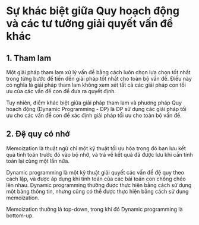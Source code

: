 # Sự khác biệt giữa Quy hoạch động và các tư tưởng giải quyết vấn đề khác
## 1. Tham lam
Một giải pháp tham lam xử lý vấn đề bằng cách luôn chọn lựa chọn tốt nhất trong từng bước để tiến đến giải pháp tốt nhất cho toàn bộ vấn đề. Điều này có nghĩa là giải pháp tham lam không xem xét tất cả các giải pháp con tối ưu của các vấn đề con để đưa ra quyết định.

Tuy nhiên, điểm khác biệt giữa giải pháp tham lam và phương pháp Quy hoạch động (Dynamic Programming - DP) là DP sử dụng các giải pháp tối ưu cho các vấn đề con để xác định giải pháp tối ưu cho toàn bộ vấn đề.

## 2. Đệ quy có nhớ
Memoization là thuật ngữ chỉ một kỹ thuật tối ưu hóa trong đó bạn lưu kết quả tính toán trước đó vào bộ nhớ, và trả về kết quả đã được lưu khi cần tính toán lại cùng một lần nữa.

Dynamic programming là một kỹ thuật giải quyết các vấn đề đệ quy theo cách lặp, và được áp dụng khi tính toán của các bài toán con chồng chéo lên nhau.
Dynamic programming thường được thực hiện bằng cách sử dụng một bảng thông tin, nhưng cũng có thể được thực hiện bằng cách sử dụng memoization. 

Memoization thường là top-down, trong khi đó Dynamic programming là bottom-up.
